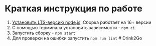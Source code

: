# Краткая инструкция по работе

1. [Установить LTS-версию node.js](https://nodejs.org/en/). Сборка работает на 16+ версии
2. С помощью терминала установить зависимости - `npm ci`
3. Запустить сборку - `npm start`
4. Для проверки на ошибки запустить `npm run lint`
#   D r i n k 2 G o  
 
